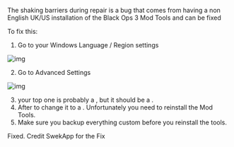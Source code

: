 The shaking barriers during repair is a bug that comes from having a non English UK/US installation of the Black Ops 3 Mod Tools and can be fixed

To fix this:

1. Go to your Windows Language / Region settings

![img](https://media.discordapp.net/attachments/412899358967726080/757948622477328514/unknown.png)

2. Go to Advanced Settings

![img](https://media.discordapp.net/attachments/412899358967726080/757948756338671746/unknown.png)

3. your top one is probably a , but it should be a .
4. After to change it to a . Unfortunately you need to reinstall the Mod Tools.
5. Make sure you backup everything custom before you reinstall the tools.

Fixed.
Credit SwekApp for the Fix
